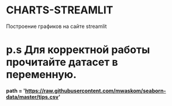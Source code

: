 # CHARTS-STREAMLIT
Построение графиков на сайте streamlit

# p.s Для корректной работы прочитайте датасет в переменную.
**path = 'https://raw.githubusercontent.com/mwaskom/seaborn-data/master/tips.csv'**
